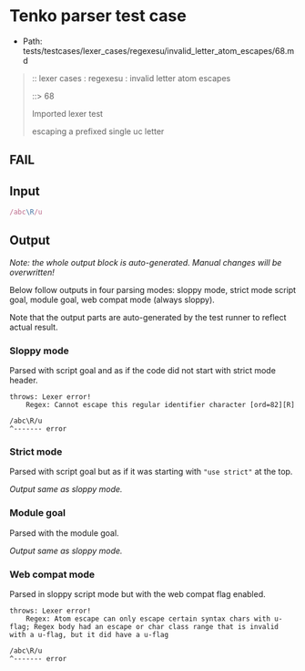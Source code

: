 # Tenko parser test case

- Path: tests/testcases/lexer_cases/regexesu/invalid_letter_atom_escapes/68.md

> :: lexer cases : regexesu : invalid letter atom escapes
>
> ::> 68
>
> Imported lexer test
>
> escaping a prefixed single uc letter

## FAIL

## Input

`````js
/abc\R/u
`````

## Output

_Note: the whole output block is auto-generated. Manual changes will be overwritten!_

Below follow outputs in four parsing modes: sloppy mode, strict mode script goal, module goal, web compat mode (always sloppy).

Note that the output parts are auto-generated by the test runner to reflect actual result.

### Sloppy mode

Parsed with script goal and as if the code did not start with strict mode header.

`````
throws: Lexer error!
    Regex: Cannot escape this regular identifier character [ord=82][R]

/abc\R/u
^------- error
`````

### Strict mode

Parsed with script goal but as if it was starting with `"use strict"` at the top.

_Output same as sloppy mode._

### Module goal

Parsed with the module goal.

_Output same as sloppy mode._

### Web compat mode

Parsed in sloppy script mode but with the web compat flag enabled.

`````
throws: Lexer error!
    Regex: Atom escape can only escape certain syntax chars with u-flag; Regex body had an escape or char class range that is invalid with a u-flag, but it did have a u-flag

/abc\R/u
^------- error
`````

